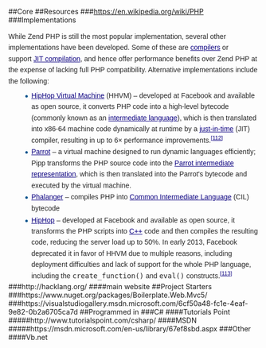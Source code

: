 ##Core
##Resources
###https://en.wikipedia.org/wiki/PHP
###Implementations
<p style="margin-top: 0.5em; margin-bottom: 0.5em; line-height: 22.3999996185303px; color: rgb(37, 37, 37); font-family: sans-serif;">While Zend PHP is still the most popular implementation, several other implementations have been developed. Some of these are&nbsp;<a href="https://en.wikipedia.org/wiki/Compiler" title="Compiler" style="color: rgb(11, 0, 128); background: none;">compilers</a>&nbsp;or support&nbsp;<a href="https://en.wikipedia.org/wiki/JIT_compilation" title="JIT compilation" class="mw-redirect" style="color: rgb(11, 0, 128); background: none;">JIT compilation</a>, and hence offer performance benefits over Zend PHP at the expense of lacking full PHP compatibility. Alternative implementations include the following:</p><ul style="margin-top: 0.3em; margin-bottom: 0px; margin-left: 1.6em; list-style-image: url(data:image/svg+xml,%3C%3Fxml%20version%3D%221.0%22%20encoding%3D%22UTF-8%22%3F%3E%0A%3Csvg%20xmlns%3D%22http%3A%2F%2Fwww.w3.org%2F2000%2Fsvg%22%20version%3D%221.1%22%20width%3D%225%22%20height%3D%2213%22%3E%0A%3Ccircle%20cx%3D%222.5%22%20cy%3D%229.5%22%20r%3D%222.5%22%20fill%3D%22%2300528c%22%2F%3E%0A%3C%2Fsvg%3E%0A); color: rgb(37, 37, 37); font-family: sans-serif; line-height: 22.3999996185303px;"><li style="margin-bottom: 0.1em;"><a href="https://en.wikipedia.org/wiki/HipHop_Virtual_Machine" title="HipHop Virtual Machine" style="color: rgb(11, 0, 128); background: none;">HipHop Virtual Machine</a>&nbsp;(HHVM)&nbsp;– developed at Facebook and available as open source, it converts PHP code into a high-level bytecode (commonly known as an&nbsp;<a href="https://en.wikipedia.org/wiki/Intermediate_language" title="Intermediate language" style="color: rgb(11, 0, 128); background: none;">intermediate language</a>), which is then translated into x86-64 machine code dynamically at runtime by a&nbsp;<a href="https://en.wikipedia.org/wiki/Just-in-time_compiler" title="Just-in-time compiler" class="mw-redirect" style="color: rgb(11, 0, 128); background: none;">just-in-time</a>&nbsp;(JIT) compiler, resulting in up to 6× performance improvements.<sup id="cite_ref-112" class="reference" style="line-height: 1; font-size: 11.1999998092651px; unicode-bidi: -webkit-isolate;"><a href="https://en.wikipedia.org/wiki/PHP#cite_note-112" style="color: rgb(11, 0, 128); white-space: nowrap; background: none;">[112]</a></sup></li><li style="margin-bottom: 0.1em;"><a href="https://en.wikipedia.org/wiki/Parrot_virtual_machine" title="Parrot virtual machine" style="color: rgb(11, 0, 128); background: none;">Parrot</a>&nbsp;– a virtual machine designed to run dynamic languages efficiently; Pipp transforms the PHP source code into the&nbsp;<a href="https://en.wikipedia.org/wiki/Parrot_intermediate_representation" title="Parrot intermediate representation" style="color: rgb(11, 0, 128); background: none;">Parrot intermediate representation</a>, which is then translated into the Parrot's bytecode and executed by the virtual machine.</li><li style="margin-bottom: 0.1em;"><a href="https://en.wikipedia.org/wiki/Phalanger_(compiler)" title="Phalanger (compiler)" style="color: rgb(11, 0, 128); background: none;">Phalanger</a>&nbsp;– compiles PHP into&nbsp;<a href="https://en.wikipedia.org/wiki/Common_Intermediate_Language" title="Common Intermediate Language" style="color: rgb(11, 0, 128); background: none;">Common Intermediate Language</a>&nbsp;(CIL) bytecode</li><li style="margin-bottom: 0.1em;"><a href="https://en.wikipedia.org/wiki/HipHop_for_PHP" title="HipHop for PHP" style="color: rgb(11, 0, 128); background: none;">HipHop</a>&nbsp;– developed at Facebook and available as open source, it transforms the PHP scripts into&nbsp;<a href="https://en.wikipedia.org/wiki/C%2B%2B" title="C++" style="color: rgb(11, 0, 128); background: none;">C++</a>&nbsp;code and then compiles the resulting code, reducing the server load up to 50%. In early 2013, Facebook deprecated it in favor of HHVM due to multiple reasons, including deployment difficulties and lack of support for the whole PHP language, including the&nbsp;<tt style="font-family: monospace, Courier;">create_function()</tt>&nbsp;and&nbsp;<tt style="font-family: monospace, Courier;">eval()</tt>&nbsp;constructs.<sup id="cite_ref-113" class="reference" style="line-height: 1; font-size: 11.1999998092651px; unicode-bidi: -webkit-isolate;"><a href="https://en.wikipedia.org/wiki/PHP#cite_note-113" style="color: rgb(11, 0, 128); white-space: nowrap; background: none;">[113]</a></sup></li></ul>
###http://hacklang.org/
####main website
##Project Starters
###https://www.nuget.org/packages/Boilerplate.Web.Mvc5/
###https://visualstudiogallery.msdn.microsoft.com/6cf50a48-fc1e-4eaf-9e82-0b2a6705ca7d
##Programmed in
###C#
####Tutorials Point
#####http://www.tutorialspoint.com/csharp/
####MSDN
#####https://msdn.microsoft.com/en-us/library/67ef8sbd.aspx
###Other
####Vb.net
